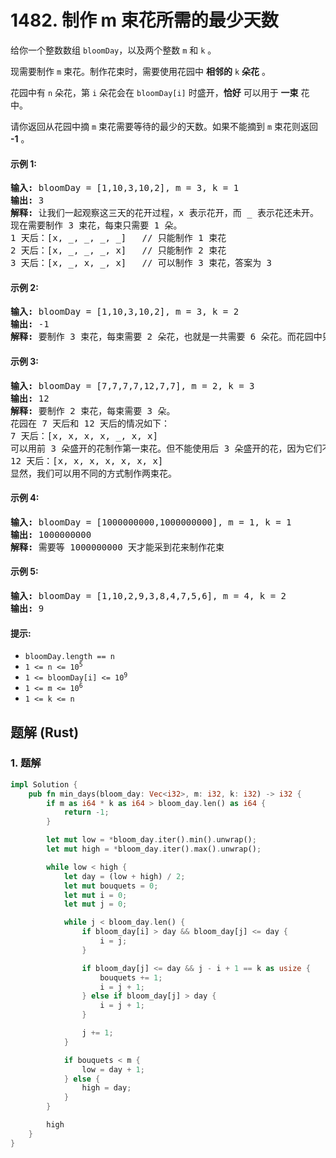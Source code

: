 # 1482. 制作 m 束花所需的最少天数
给你一个整数数组 `bloomDay`，以及两个整数 `m` 和 `k` 。

现需要制作 `m` 束花。制作花束时，需要使用花园中 **相邻的** `k` **朵花** 。

花园中有 `n` 朵花，第 `i` 朵花会在 `bloomDay[i]` 时盛开，**恰好** 可以用于 **一束** 花中。

请你返回从花园中摘 `m` 束花需要等待的最少的天数。如果不能摘到 `m` 束花则返回 **-1** 。

#### 示例 1:
<pre>
<strong>输入:</strong> bloomDay = [1,10,3,10,2], m = 3, k = 1
<strong>输出:</strong> 3
<strong>解释:</strong> 让我们一起观察这三天的花开过程，x 表示花开，而 _ 表示花还未开。
现在需要制作 3 束花，每束只需要 1 朵。
1 天后：[x, _, _, _, _]   // 只能制作 1 束花
2 天后：[x, _, _, _, x]   // 只能制作 2 束花
3 天后：[x, _, x, _, x]   // 可以制作 3 束花，答案为 3
</pre>

#### 示例 2:
<pre>
<strong>输入:</strong> bloomDay = [1,10,3,10,2], m = 3, k = 2
<strong>输出:</strong> -1
<strong>解释:</strong> 要制作 3 束花，每束需要 2 朵花，也就是一共需要 6 朵花。而花园中只有 5 朵花，无法满足制作要求，返回 -1 。
</pre>

#### 示例 3:
<pre>
<strong>输入:</strong> bloomDay = [7,7,7,7,12,7,7], m = 2, k = 3
<strong>输出:</strong> 12
<strong>解释:</strong> 要制作 2 束花，每束需要 3 朵。
花园在 7 天后和 12 天后的情况如下：
7 天后：[x, x, x, x, _, x, x]
可以用前 3 朵盛开的花制作第一束花。但不能使用后 3 朵盛开的花，因为它们不相邻。
12 天后：[x, x, x, x, x, x, x]
显然，我们可以用不同的方式制作两束花。
</pre>

#### 示例 4:
<pre>
<strong>输入:</strong> bloomDay = [1000000000,1000000000], m = 1, k = 1
<strong>输出:</strong> 1000000000
<strong>解释:</strong> 需要等 1000000000 天才能采到花来制作花束
</pre>

#### 示例 5:
<pre>
<strong>输入:</strong> bloomDay = [1,10,2,9,3,8,4,7,5,6], m = 4, k = 2
<strong>输出:</strong> 9
</pre>

#### 提示:
* `bloomDay.length == n`
* <code>1 <= n <= 10<sup>5</sup></code>
* <code>1 <= bloomDay[i] <= 10<sup>9</sup></code>
* <code>1 <= m <= 10<sup>6</sup></code>
* `1 <= k <= n`

## 题解 (Rust)

### 1. 题解
```Rust
impl Solution {
    pub fn min_days(bloom_day: Vec<i32>, m: i32, k: i32) -> i32 {
        if m as i64 * k as i64 > bloom_day.len() as i64 {
            return -1;
        }

        let mut low = *bloom_day.iter().min().unwrap();
        let mut high = *bloom_day.iter().max().unwrap();

        while low < high {
            let day = (low + high) / 2;
            let mut bouquets = 0;
            let mut i = 0;
            let mut j = 0;

            while j < bloom_day.len() {
                if bloom_day[i] > day && bloom_day[j] <= day {
                    i = j;
                }

                if bloom_day[j] <= day && j - i + 1 == k as usize {
                    bouquets += 1;
                    i = j + 1;
                } else if bloom_day[j] > day {
                    i = j + 1;
                }

                j += 1;
            }

            if bouquets < m {
                low = day + 1;
            } else {
                high = day;
            }
        }

        high
    }
}
```
